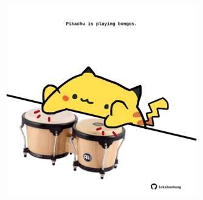 <!-- built at 30/05/2025, 15:00:33 UTC -->
<p align="center">
  <img width="500" height="500" src="./ReadmeImage.svg">
</p>
